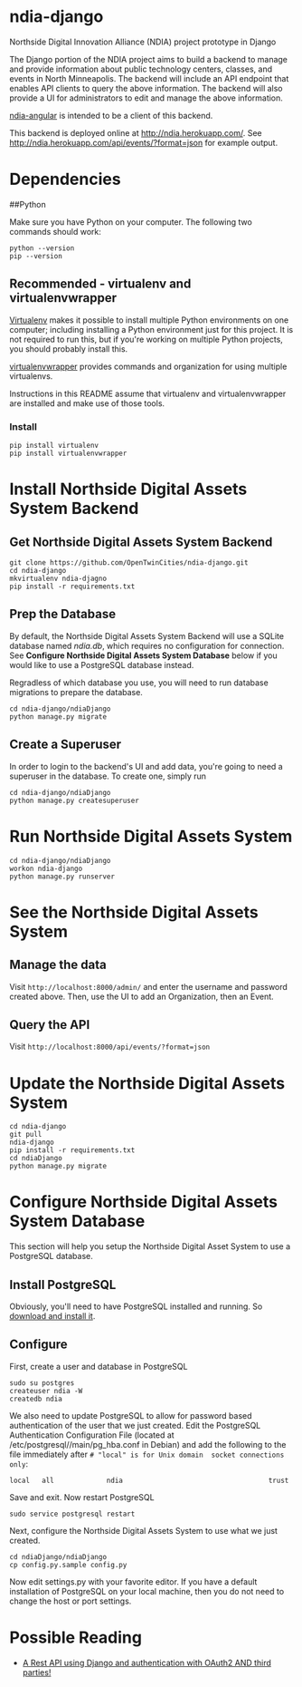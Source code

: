 ndia-django
===========

Northside Digital Innovation Alliance (NDIA) project prototype in Django

The Django portion of the NDIA project aims to build a backend to manage and
provide information about public technology centers, classes, and events in
North Minneapolis. The backend will include an API endpoint that enables API
clients to query the above information. The backend will also provide a UI for
administrators to edit and manage the above information.

[ndia-angular](https://github.com/OpenTwinCities/ndia-angular) is intended to
be a client of this backend.

This backend is deployed online at <http://ndia.herokuapp.com/>. See 
<http://ndia.herokuapp.com/api/events/?format=json> for example output.

Dependencies
============

##Python

Make sure you have Python on your computer. The following two commands should work:

```
python --version
pip --version
```

## Recommended - virtualenv and virtualenvwrapper

[Virtualenv](https://virtualenv.readthedocs.org/en/latest/) makes it possible 
to install multiple Python environments on one computer; including installing a 
Python environment just for this project. It is not required to run this, but
if you're working on multiple Python projects, you should probably install this.

[virtualenvwrapper](https://virtualenvwrapper.readthedocs.org/en/latest/) 
provides commands and organization for using multiple virtualenvs.

Instructions in this README assume that virtualenv and virtualenvwrapper are
installed and make use of those tools.

### Install

```
pip install virtualenv
pip install virtualenvwrapper
```

Install Northside Digital Assets System Backend
===============================================

## Get Northside Digital Assets System Backend

```
git clone https://github.com/OpenTwinCities/ndia-django.git
cd ndia-django
mkvirtualenv ndia-djagno
pip install -r requirements.txt
```

## Prep the Database

By default, the Northside Digital Assets System Backend will use a SQLite 
database named *ndia.db*, which requires no configuration for connection. See
**Configure Northside Digital Assets System Database** below if you would like
to use a PostgreSQL database instead.

Regradless of which database you use, you will need to run database migrations
to prepare the database.

```
cd ndia-django/ndiaDjango
python manage.py migrate
```

## Create a Superuser

In order to login to the backend's UI and add data, you're going to need a
superuser in the database. To create one, simply run

```
cd ndia-django/ndiaDjango
python manage.py createsuperuser
```


Run Northside Digital Assets System
===================================

```
cd ndia-django/ndiaDjango
workon ndia-django
python manage.py runserver
```


See the Northside Digital Assets System
=======================================

## Manage the data

Visit `http://localhost:8000/admin/` and enter the username and password
created above. Then, use the UI to add an Organization, then an Event.

## Query the API

Visit `http://localhost:8000/api/events/?format=json`

Update the Northside Digital Assets System
==========================================

```
cd ndia-django
git pull
ndia-django
pip install -r requirements.txt
cd ndiaDjango
python manage.py migrate
```

Configure Northside Digital Assets System Database
==================================================

This section will help you setup the Northside Digital Asset System to use
a PostgreSQL database.

## Install PostgreSQL

Obviously, you'll need to have PostgreSQL installed and running. So 
[download and install it](http://www.postgresql.org/download/).

## Configure

First, create a user and database in PostgreSQL

```
sudo su postgres
createuser ndia -W
createdb ndia
```

We also need to update PostgreSQL to allow for password based authentication of
the user that we just created. Edit the PostgreSQL Authentication Configuration
File (located at /etc/postgresql/<version>/main/pg_hba.conf in Debian) and
add the following to the file immediately after `# "local" is for Unix domain 
socket connections only`:

```
local   all             ndia                                    trust
```

Save and exit. Now restart PostgreSQL

```
sudo service postgresql restart
```

Next, configure the Northside Digital Assets System to use what we just 
created.

```
cd ndiaDjango/ndiaDjango
cp config.py.sample config.py
```

Now edit settings.py with your favorite editor. If you have a default 
installation of PostgreSQL on your local machine, then you do not need to change
the host or port settings. 

Possible Reading
==============

- [A Rest API using Django and authentication with OAuth2 AND third parties!](http://httplambda.com/a-rest-api-with-django-and-oauthw-authentication/)
